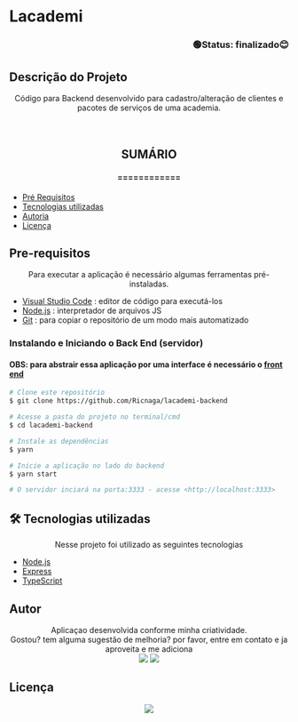 # Lacademi
### <div align="right">🟢Status: finalizado😊 </div>

## Descrição do Projeto
<div align="center">Código para Backend desenvolvido para cadastro/alteração de clientes e pacotes de serviços de uma academia.</div>
<br><br>

## <div align="center">SUMÁRIO</div>
#### <div align="center">============</div>
<!--ts-->
* [Pré Requisitos](#Pre-requisitos)
* [Tecnologias utilizadas](#tecnologias-utilizadas)
* [Autoria](#Autor)
* [Licença](#Licença)
<!--te-->

 ## Pre-requisitos
<div align="center"> Para executar a aplicação é necessário algumas ferramentas pré-instaladas.</div>

* [Visual Studio Code](https://code.visualstudio.com/) : editor de código para executá-los
* [Node.js](https://nodejs.org/en/) : interpretador de arquivos JS
* [Git](https://git-scm.com) : para copiar o repositório de um modo mais automatizado

### Instalando e Iniciando o Back End (servidor)
#### OBS: para abstrair essa aplicação por uma interface é necessário o [front end](https://github.com/Ricnaga/lacademi-frontend)

```bash
# Clone este repositório
$ git clone https://github.com/Ricnaga/lacademi-backend

# Acesse a pasta do projeto no terminal/cmd
$ cd lacademi-backend

# Instale as dependências
$ yarn

# Inicie a aplicação no lado do backend
$ yarn start

# O servidor inciará na porta:3333 - acesse <http://localhost:3333>
```

## 🛠 Tecnologias utilizadas
<div align="center"> Nesse projeto foi utilizado as seguintes tecnologias</div>

- [Node.js](https://nodejs.org/en/)
- [Express](https://expressjs.com/pt-br/)
- [TypeScript](https://www.typescriptlang.org/)

## Autor
<div align="center">Aplicaçao desenvolvida conforme minha criatividade.<br>
Gostou? tem alguma sugestão de melhoria? por favor, entre em contato e ja aproveita e me adiciona
<div align="center">
<a href="https://www.linkedin.com/in/ricardo-nagatomy-56553254"><img src="https://img.shields.io/badge/-RicardoNaga-blue?style=flat-square&logo=Linkedin&logoColor=white"></a>
<a href="https://app.rocketseat.com.br/me/ricardo-nagatomy-08130"><img src="https://img.shields.io/badge/-Rocketseat-000?style=flat-square&logo=&logoColor=white"></a></div></div>


## Licença
<div align="center">
<a href="https://img.shields.io/github/license/Ricnaga/lacademi-backend?style=for-the-badge">
<img src="https://img.shields.io/github/license/Ricnaga/lacademi-backend?style=for-the-badge">
</a>
</div>
